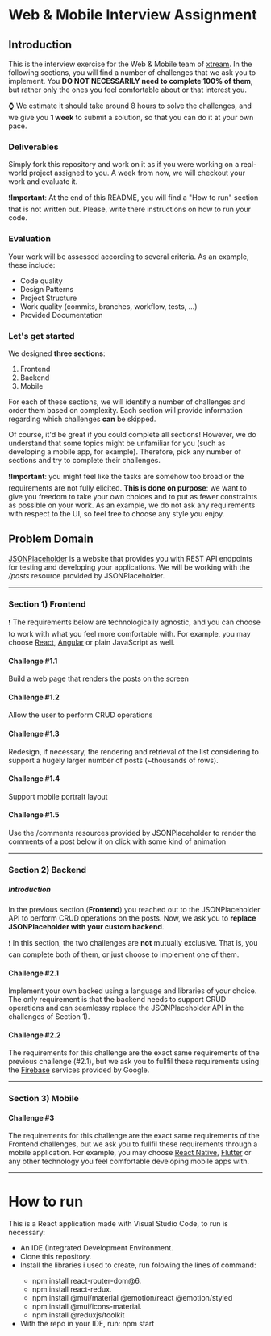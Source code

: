 <!---
Hi! We're happy you opened this file, not everyone does!
To let us know you did, paste a capybara picture 
in the How to Run section 😊 
-->

# Web & Mobile Interview Assignment

## Introduction

This is the interview exercise for the Web & Mobile team of [xtream](https://www.linkedin.com/company/xtream-srl). In the following sections, you will find a number of challenges that we ask you to implement. You **DO NOT NECESSARILY need to complete 100% of them**, but rather only the ones you feel comfortable about or that interest you.    

:watch: We estimate it should take around 8 hours to solve the challenges, and we give you **1 week** to submit a solution, so that you can do it at your own pace.    

### Deliverables
Simply fork this repository and work on it as if you were working on a real-world project assigned to you. A week from now, we will checkout your work and evaluate it. 

:heavy_exclamation_mark:**Important**: At the end of this README, you will find a "How to run" section that is not written out. Please, write there instructions on how to run your code. 

### Evaluation
Your work will be assessed according to several criteria. As an example, these include:
* Code quality
* Design Patterns
* Project Structure
* Work quality (commits, branches, workflow, tests, ...)
* Provided Documentation

### Let's get started
We designed **three sections**: 
1. Frontend
2. Backend
3. Mobile

For each of these sections, we will identify a number of challenges and order them based on complexity. Each section will provide information regarding which challenges **can** be skipped.

Of course, it'd be great if you could complete all sections! However, we do understand that some topics might be  unfamiliar for you (such as developing a mobile app, for example). Therefore, pick any number of sections and try to complete their challenges.

:heavy_exclamation_mark:**Important**: you might feel like the tasks are somehow too broad or the requirements are not fully elicited. **This is done on purpose**: we want to give you freedom to take your own choices and to put as fewer constraints as possible on your work. As an example, we do not ask any requirements with respect to the UI, so feel free to choose any style you enjoy.


## Problem Domain
[JSONPlaceholder](https://jsonplaceholder.typicode.com/) is a website that provides you with REST API endpoints for testing and developing your applications. We will be working with the */posts* resource provided by JSONPlaceholder. 


---   

### Section 1) Frontend 

:heavy_exclamation_mark: The requirements below are technologically agnostic, and you can choose to work with what you feel more comfortable with. For example, you may choose [React](https://it.reactjs.org/), [Angular](https://angular.io/) or plain JavaScript as well.

#### Challenge #1.1
Build a web page that renders the posts on the screen

#### Challenge #1.2
Allow the user to perform CRUD operations

#### Challenge #1.3
Redesign, if necessary, the rendering and retrieval of the list considering to support a hugely larger number of posts (~thousands of rows).

#### Challenge #1.4
Support mobile portrait layout

#### Challenge #1.5
Use the /comments resources provided by JSONPlaceholder to render the comments of a post below it on click with some kind of animation

--- 
### Section 2) Backend

##### Introduction
In the previous section (**Frontend**) you reached out to the JSONPlaceholder API to perform CRUD operations on the posts. Now, we ask you to **replace JSONPlaceholder with your custom backend**.

:heavy_exclamation_mark: In this section, the two challenges are **not** mutually exclusive. That is, you can complete both of them, or just choose to implement one of them.

#### Challenge #2.1
Implement your own backed using a language and libraries of your choice. The only requirement is that the backend needs to support CRUD operations and can seamlessy replace the JSONPlaceholder API in the challenges of Section 1).

#### Challenge #2.2
The requirements for this challenge are the exact same requirements of the previous challenge (#2.1), but we ask you to fullfil these requirements using the [Firebase](https://firebase.google.com/) services provided by Google.

--- 
### Section 3) Mobile

#### Challenge #3
The requirements for this challenge are the exact same requirements of the Frontend challenges, but we ask you to fullfil these requirements through a mobile application. For example, you may choose [React Native](https://reactnative.dev/), [Flutter](https://flutter.dev/) or any other technology you feel comfortable developing mobile apps with.

--- 
# How to run

This is a React application made with Visual Studio Code, to run is necessary:
<ul>
  <li>An IDE (Integrated Development Environment.</li>
  <li>Clone this repository.</li>
  <li>Install the libraries i used to create, run folowing the lines of command:</li>
    <ul>
        <li>npm install react-router-dom@6.</li>
        <li>npm install react-redux.</li>
        <li>npm install @mui/material @emotion/react @emotion/styled</li>
        <li>npm install @mui/icons-material.</li>
        <li>npm install @reduxjs/toolkit</li>
    </ul>
        <li>With the repo in your IDE, run: npm start</li>    
</ul>









